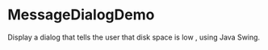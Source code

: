# MessageDialogDemo
Display a dialog that tells the user that disk space is low , using Java Swing. 
